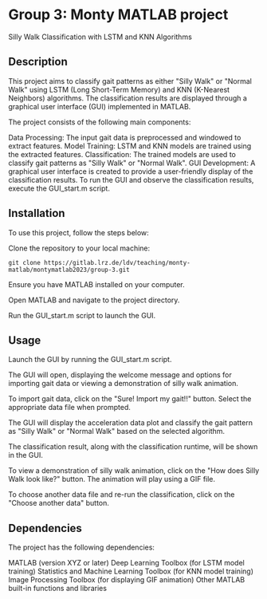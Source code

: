 # Group 3: Monty MATLAB project


Silly Walk Classification with LSTM and KNN Algorithms

## Description
This project aims to classify gait patterns as either "Silly Walk" or "Normal Walk" using LSTM (Long Short-Term Memory) and KNN (K-Nearest Neighbors) algorithms. The classification results are displayed through a graphical user interface (GUI) implemented in MATLAB.

The project consists of the following main components:

Data Processing: The input gait data is preprocessed and windowed to extract features.
Model Training: LSTM and KNN models are trained using the extracted features.
Classification: The trained models are used to classify gait patterns as "Silly Walk" or "Normal Walk".
GUI Development: A graphical user interface is created to provide a user-friendly display of the classification results.
To run the GUI and observe the classification results, execute the GUI_start.m script.

## Installation
To use this project, follow the steps below:

Clone the repository to your local machine:
```
git clone https://gitlab.lrz.de/ldv/teaching/monty-matlab/montymatlab2023/group-3.git
```
Ensure you have MATLAB installed on your computer.

Open MATLAB and navigate to the project directory.

Run the GUI_start.m script to launch the GUI.

## Usage
Launch the GUI by running the GUI_start.m script.

The GUI will open, displaying the welcome message and options for importing gait data or viewing a demonstration of silly walk animation.

To import gait data, click on the "Sure! Import my gait!!" button. Select the appropriate data file when prompted.

The GUI will display the acceleration data plot and classify the gait pattern as "Silly Walk" or "Normal Walk" based on the selected algorithm.

The classification result, along with the classification runtime, will be shown in the GUI.

To view a demonstration of silly walk animation, click on the "How does Silly Walk look like?" button. The animation will play using a GIF file.

To choose another data file and re-run the classification, click on the "Choose another data" button.

## Dependencies
The project has the following dependencies:

MATLAB (version XYZ or later)
Deep Learning Toolbox (for LSTM model training)
Statistics and Machine Learning Toolbox (for KNN model training)
Image Processing Toolbox (for displaying GIF animation)
Other MATLAB built-in functions and libraries
